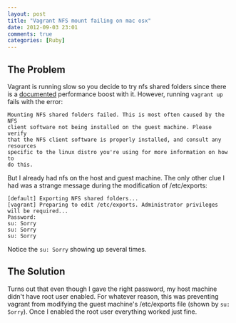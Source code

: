 ```yaml
---
layout: post
title: "Vagrant NFS mount failing on mac osx"
date: 2012-09-03 23:01
comments: true
categories: [Ruby]
---
```


## The Problem

Vagrant is running slow so you decide to try nfs shared folders since there is
a [documented](http://vagrantup.com/v1/docs/nfs.html) performance boost 
with it. However, running `vagrant up` fails with the error:

```
Mounting NFS shared folders failed. This is most often caused by the NFS
client software not being installed on the guest machine. Please verify
that the NFS client software is properly installed, and consult any resources
specific to the linux distro you're using for more information on how to
do this.
```

But I already had nfs on the host and guest machine. The only other clue I
had was a strange message during the modification of /etc/exports:

```
[default] Exporting NFS shared folders...
[vagrant] Preparing to edit /etc/exports. Administrator privileges will be required...
Password:
su: Sorry
su: Sorry
su: Sorry
```

Notice the `su: Sorry` showing up several times.

## The Solution

Turns out that even though I gave the right password, my host machine didn't
have root user enabled. For whatever reason, this was preventing vagrant from
modifying the guest machine's /etc/exports file (shown by `su: Sorry`). Once I
enabled the root user everything worked just fine.
